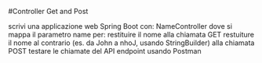 #Controller Get and Post

scrivi una applicazione web Spring Boot con:
NameController dove si mappa il parametro name per:
restituire il nome alla chiamata GET
restuiture il nome al contrario (es. da John a nhoJ, usando StringBuilder) alla chiamata POST
testare le chiamate del API endpoint usando Postman
